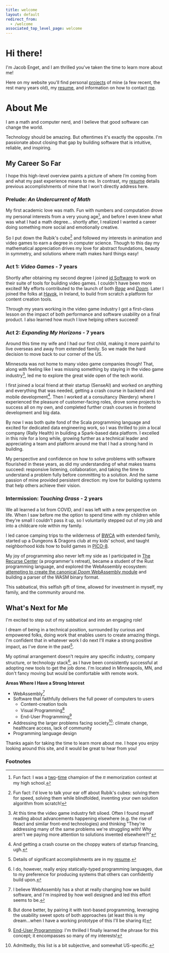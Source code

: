 ```yaml
---
title: welcome
layout: default
redirect_from:
  - /welcome
associated_top_level_page: welcome
---
```


<div id="aboutMe" markdown="1">

# Hi there!

I'm Jacob Enget, and I am thrilled you've taken the time to learn more about me!

Here on my website you'll find personal [projects](/projects) of mine (a few recent, the rest many years old), my [resume](/resume), and information on how to contact [me](/contact).

# About Me

I am a math and computer nerd, and I believe that good software can change the world.

Technology should be amazing. But oftentimes it's exactly the opposite.
I'm passionate about closing that gap by building software that is intuitive, reliable, and inspiring.

## My Career So Far

I hope this high-level overview paints a picture of where I’m coming from and what my past experience means to me. In contrast, my [resume](/resume) details previous accomplishments of mine that I won't directly address here.

### Prelude: *An Undercurrent of Math*
My first academic love was math.
Fun with numbers and computation drove my personal interests from a very young age[^1], and before I even knew what was what I had a math degree...
shortly after, I realized I wanted a career doing something more social and emotionally creative.

So I put down the Rubik's cube[^2] and followed my interests in animation and video games to earn a degree in computer science.
Though to this day my mathematical appreciation drives my love for abstract foundations, beauty in symmetry, and solutions where math makes hard things easy!

### Act 1: *Video Games* - 7 years
Shortly after obtaining my second degree I joined [id Software](http://www.idsoftware.com/) to work on their suite of tools for building video games. I couldn't have been more excited!
My efforts contributed to the launch of both [*Rage*](https://en.wikipedia.org/wiki/Rage_(video_game)) and [*Doom*](https://en.wikipedia.org/wiki/Doom_(2016_video_game)).
Later I joined the folks at [Havok](http://www.havok.com/), in Ireland, to build from scratch a platform for content creation tools.

Through my years working in the video game industry I got a first-class lesson on the impact of both performance and software usability on a final product.
I also learned how much I love helping others succeed!

### Act 2: *Expanding My Horizons* - 7 years
Around this time my wife and I had our first child, making it more painful to live overseas and away from extended family. So we made the hard decision to move back to our corner of the US.

Minnesota was not home to many video game companies though! That, along with feeling like I was missing something by staying in the video game industry[^3], led me to explore the great wide open of the tech world.

I first joined a local friend at their startup (SenseAI) and worked on anything and everything that was needed, getting a crash course in backend and mobile development[^10].
Then I worked at a consultancy (Nerdery) where I experienced the pleasure of customer-facing roles, drove some projects to success all on my own, and completed further crash courses in frontend development and big data.

By now I was both quite fond of the Scala programming language and excited for dedicated data engineering work, so I was thrilled to join a local company (Rally Health) in building a Spark-based data platform.
I excelled in this role for a long while, growing further as a technical leader and appreciating a team and platform around me that I had a strong hand in building.

My perspective and confidence on how to solve problems with software flourished in these years, as did my understanding of what makes teams succeed: responsive listening, collaboration, and taking the time to understand a problem fully before committing to a solution.
And the same passion of mine provided persistent direction: my love for building systems that help others achieve their vision.

### Intermission: *Touching Grass* - 2 years
We all learned a lot from COVID, and I was left with a new perspective on life.
When I saw before me the option to spend time with my children while they're small I couldn't pass it up, so I voluntarily stepped out of my job and into a childcare role within my family.

I led canoe camping trips to the wilderness of [BWCA](https://www.fs.usda.gov/recarea/superior/recarea/?recid=84168) with extended family, started up a Dungeons & Dragons club at my kids' school, and taught neighborhood kids how to build games in [PICO-8](https://www.lexaloffle.com/pico-8.php).

My joy of programming also never left my side as I participated in [The Recurse Center](https://www.recurse.com/) (a programmer's retreat), 
became a student of the Rust programming language, 
and explored the WebAssembly ecosystem: [attempting to create the canonical _Doom_ WebAssembly module](/projects/doomwasm) and building a parser of the WASM binary format.

This sabbatical, this selfish gift of time, allowed for investment in myself, my family, and the community around me.

## What's Next for Me

I'm excited to step out of my sabbatical and into an engaging role!

I dream of being in a technical position, surrounded by curious and empowered folks, doing work that enables users to create amazing things.
I'm confident that in whatever work I do next I'll make a strong positive impact, as I've done in the past[^9]. 

My optimal arrangement doesn't require any specific industry, company structure, or technology stack[^4], as I have been consistently successful at adopting new tools to get the job done.
I'm located in Minneapolis, MN, and don't fancy moving but would be comfortable with remote work.

**Areas Where I Have a Strong Interest**

- WebAssembly[^7]
- Software that faithfully delivers the full power of computers to users
  - Content-creation tools
  - Visual Programming[^5]
  - End-User Programming[^6]
- Addressing the larger problems facing society[^8]: climate change, healthcare access, lack of community
- Programming language design

Thanks again for taking the time to learn more about me. I hope you enjoy looking around this site, and it would be great to hear from you!

### Footnotes

[^1]: Fun fact: I was a [two](https://www.edweek.org/education/news-in-brief/1999/05)-[time](https://web.archive.org/web/20240814230250/https://www.orlandosentinel.com/2000/03/19/5005-digits-of-pi-are-part-of-students-memories/) champion of the 𝜋 memorization contest at my high school.
[^2]: Fun fact: I'd love to talk your ear off about Rubik's cubes: solving them for speed, solving them while blindfolded, inventing your own solution algorithm from scratch!
[^3]: At this time the video game industry felt siloed. Often I found myself reading about advancements happening elsewhere (e.g. the rise of React and similar front-end technologies) and thinking "They're addressing many of the same problems we're struggling with! Why aren't we paying more attention to solutions invented elsewhere?!"
[^4]: I do, however, really enjoy statically-typed programming languages, due to my preference for producing systems that others can confidently build upon.
[^5]: But done better, by pairing it with text-based programming, leveraging the usability sweet spots of both approaches (at least this is my dream...when I have a working prototype of this I'll be sharing it)
[^6]: [End-User Programming](https://www.inkandswitch.com/end-user-programming/): I'm thrilled I finally learned the phrase for this concept; it encompasses so many of my interests!
[^7]: I believe WebAssembly has a shot at really changing how we build software, and I'm inspired by how well designed and led this effort seems to be. 
[^8]: Admittedly, this list is a bit subjective, and somewhat US-specific.
[^9]: Details of significant accomplishments are in my [resume](/resume).
[^10]: And getting a crash course on the choppy waters of startup financing, ugh.

</div>
